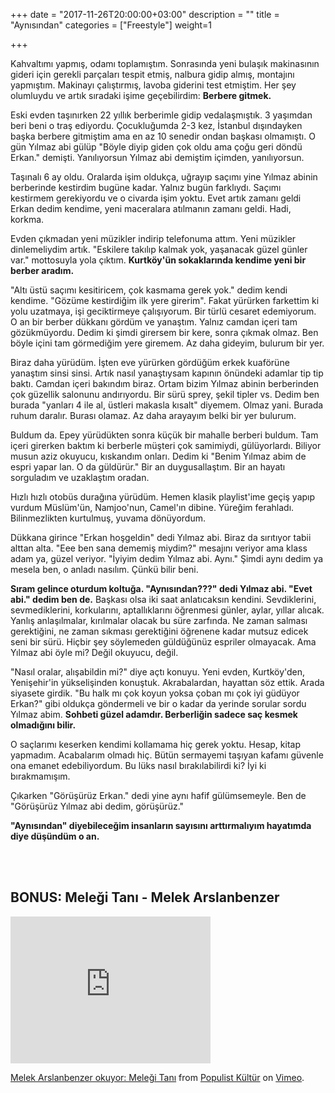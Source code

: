 +++
date = "2017-11-26T20:00:00+03:00"
description = ""
title = "Aynısından"
categories = ["Freestyle"]
weight=1

+++

Kahvaltımı yapmış, odamı toplamıştım. Sonrasında yeni bulaşık makinasının gideri için gerekli parçaları tespit etmiş, nalbura gidip almış, montajını yapmıştım. Makinayı çalıştırmış, lavoba giderini test etmiştim. Her şey olumluydu ve artık sıradaki işime geçebilirdim: **Berbere gitmek.** 

<!--more-->


Eski evden taşınırken 22 yıllık berberimle gidip vedalaşmıştık. 3 yaşımdan beri beni o traş ediyordu. Çocukluğumda 2-3 kez, İstanbul dışındayken başka berbere gitmiştim ama en az 10 senedir ondan başkası olmamıştı. O gün Yılmaz abi gülüp "Böyle diyip giden çok oldu ama çoğu geri döndü Erkan." demişti. Yanılıyorsun Yılmaz abi demiştim içimden, yanılıyorsun.

Taşınalı 6 ay oldu. Oralarda işim oldukça, uğrayıp saçımı yine Yılmaz abinin berberinde kestirdim bugüne kadar. Yalnız bugün farklıydı. Saçımı kestirmem gerekiyordu ve o civarda işim yoktu. Evet artık zamanı geldi Erkan dedim kendime, yeni maceralara atılmanın zamanı geldi. Hadi, korkma. 

Evden çıkmadan yeni müzikler indirip telefonuma attım. Yeni müzikler dinlemeliydim artık. "Eskilere takılıp kalmak yok, yaşanacak güzel günler var." mottosuyla yola çıktım. **Kurtköy'ün sokaklarında kendime yeni bir berber aradım.**

"Altı üstü saçımı kesitiricem, çok kasmama gerek yok." dedim kendi kendime. "Gözüme kestirdiğim ilk yere girerim". Fakat yürürken farkettim ki yolu uzatmaya, işi geciktirmeye çalışıyorum. Bir türlü cesaret edemiyorum. O an bir berber dükkanı gördüm ve yanaştım. Yalnız camdan içeri tam gözükmüyordu. Dedim ki şimdi girersem bir kere, sonra çıkmak olmaz. Ben böyle içini tam görmediğim yere giremem. Az daha gideyim, bulurum bir yer.

Biraz daha yürüdüm. İşten eve yürürken gördüğüm erkek kuaförüne yanaştım sinsi sinsi. Artık nasıl yanaştıysam kapının önündeki adamlar tip tip baktı. Camdan içeri bakındım biraz. Ortam bizim Yılmaz abinin berberinden çok güzellik salonunu andırıyordu. Bir sürü sprey, şekil tipler vs. Dedim ben burada "yanları 4 ile al, üstleri makasla kısalt" diyemem. Olmaz yani. Burada ruhum daralır. Burası olamaz. Az daha arayayım belki bir yer bulurum.

Buldum da. Epey yürüdükten sonra küçük bir mahalle berberi buldum. Tam içeri girerken baktım ki berberle müşteri çok samimiydi, gülüyorlardı. Biliyor musun aziz okuyucu, kıskandım onları. Dedim ki "Benim Yılmaz abim de espri yapar lan. O da güldürür." Bir an duygusallaştım. Bir an hayatı sorguladım ve uzaklaştım oradan.

Hızlı hızlı otobüs durağına yürüdüm. Hemen klasik playlist'ime geçiş yapıp vurdum Müslüm'ün, Namjoo'nun, Camel'ın dibine. Yüreğim ferahladı. Bilinmezlikten kurtulmuş, yuvama dönüyordum.

Dükkana girince "Erkan hoşgeldin" dedi Yılmaz abi. Biraz da sırıtıyor tabii alttan alta. "Eee ben sana dememiş miydim?" mesajını veriyor ama klass adam ya, güzel veriyor. "İyiyim dedim Yılmaz abi. Aynı." Şimdi aynı dedim ya mesela ben, o anladı nasılım. Çünkü bilir beni. 

**Sıram gelince oturdum koltuğa. "Aynısından???" dedi Yılmaz abi. "Evet abi." dedim ben de.** Başkası olsa iki saat anlatıcaksın kendini. Sevdiklerini, sevmediklerini, korkularını, aptallıklarını öğrenmesi günler, aylar, yıllar alıcak. Yanlış anlaşılmalar, kırılmalar olacak bu süre zarfında. Ne zaman salması gerektiğini, ne zaman sıkması gerektiğini öğrenene kadar mutsuz edicek seni bir sürü. Hiçbir şey söylemeden güldüğünüz espriler olmayacak. Ama Yılmaz abi öyle mi? Değil okuyucu, değil.

"Nasıl oralar, alışabildin mi?" diye açtı konuyu. Yeni evden, Kurtköy'den, Yenişehir'in yükselişinden konuştuk. Akrabalardan, hayattan söz ettik. Arada siyasete girdik. "Bu halk mı çok koyun yoksa çoban mı çok iyi güdüyor Erkan?" gibi oldukça göndermeli ve bir o kadar da yerinde sorular sordu Yılmaz abim. **Sohbeti güzel adamdır. Berberliğin sadece saç kesmek olmadığını bilir.**

O saçlarımı keserken kendimi kollamama hiç gerek yoktu. Hesap, kitap yapmadım. Acabalarım olmadı hiç. Bütün sermayemi taşıyan kafamı güvenle ona emanet edebiliyordum. Bu lüks nasıl bırakılabilirdi ki? İyi ki bırakmamışım.

Çıkarken "Görüşürüz Erkan." dedi yine aynı hafif gülümsemeyle. Ben de "Görüşürüz Yılmaz abi dedim, görüşürüz." 

**"Aynısından" diyebileceğim insanların sayısını arttırmalıyım hayatımda diye düşündüm o an.**     


<br></br>
## BONUS: Meleği Tanı - Melek Arslanbenzer

<iframe src="https://player.vimeo.com/video/95602174" width="320" height="235" frameborder="0" webkitallowfullscreen mozallowfullscreen allowfullscreen></iframe>
<p><a href="https://vimeo.com/95602174">Melek Arslanbenzer okuyor: Meleği Tanı</a> from <a href="https://vimeo.com/populistkultur">Populist K&uuml;lt&uuml;r</a> on <a href="https://vimeo.com">Vimeo</a>.</p>